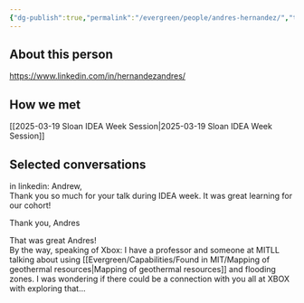 ```yaml
---
{"dg-publish":true,"permalink":"/evergreen/people/andres-hernandez/","title":"Executive MBA","tags":["people"]}
---
```


## About this person
https://www.linkedin.com/in/hernandezandres/


## How we met
[[2025-03-19 Sloan IDEA Week Session\|2025-03-19 Sloan IDEA Week Session]]


## Selected conversations
in linkedin:
    Andrew,  
    Thank you so much for your talk during IDEA week. It was great learning for our cohort!  
      
Thank you, 
Andres
    
    
That was great Andres!  
    By the way, speaking of Xbox: I have a professor and someone at MITLL talking about using [[Evergreen/Capabilities/Found in MIT/Mapping of geothermal resources\|Mapping of geothermal resources]] and flooding zones. I was wondering if there could be a connection with you all at XBOX with exploring that...